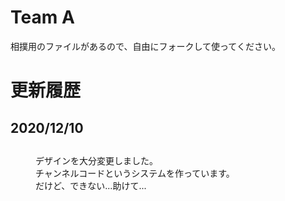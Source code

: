 # Team A

相撲用のファイルがあるので、自由にフォークして使ってください。


# 更新履歴

<dl>
    <dt><h2>2020/12/10<h2></dt>
    <dd>
        デザインを大分変更しました。<br>
        チャンネルコードというシステムを作っています。<br>
        だけど、できない...助けて...
    </dd>
</dl>